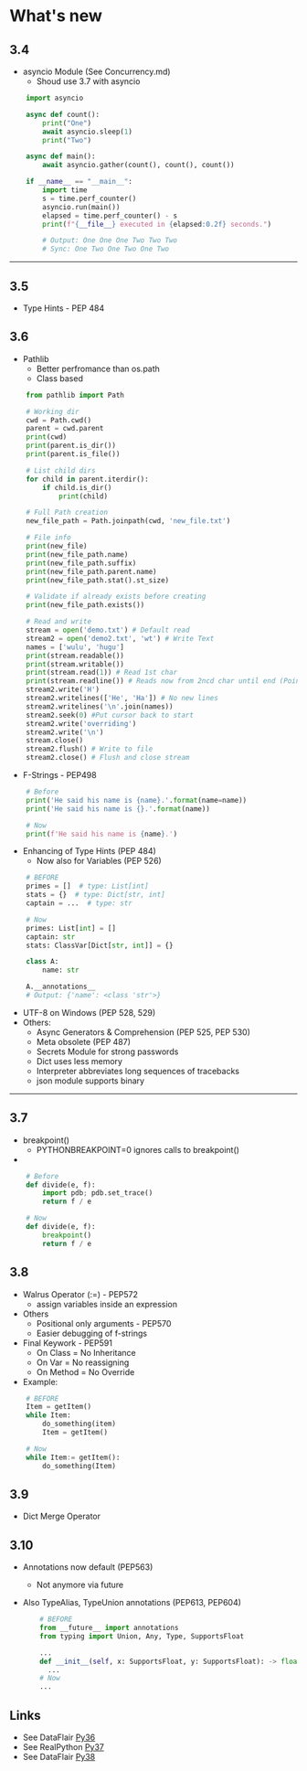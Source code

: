 What's new
===============

## 3.4
* asyncio Module (See Concurrency.md)
  * Shoud use 3.7 with asyncio

```python
    import asyncio

    async def count():
        print("One")
        await asyncio.sleep(1)
        print("Two")

    async def main():
        await asyncio.gather(count(), count(), count())

    if __name__ == "__main__":
        import time
        s = time.perf_counter()
        asyncio.run(main())
        elapsed = time.perf_counter() - s
        print(f"{__file__} executed in {elapsed:0.2f} seconds.")

        # Output: One One One Two Two Two
        # Sync: One Two One Two One Two
```
***
## 3.5
* Type Hints - PEP 484

## 3.6
* Pathlib
    * Better perfromance than os.path
    * Class based

```python
    from pathlib import Path

    # Working dir
    cwd = Path.cwd()
    parent = cwd.parent
    print(cwd)
    print(parent.is_dir())
    print(parent.is_file())

    # List child dirs
    for child in parent.iterdir():
        if child.is_dir()
            print(child)

    # Full Path creation
    new_file_path = Path.joinpath(cwd, 'new_file.txt')

    # File info
    print(new_file)
    print(new_file_path.name)
    print(new_file_path.suffix)
    print(new_file_path.parent.name)
    print(new_file_path.stat().st_size)

    # Validate if already exists before creating
    print(new_file_path.exists())

    # Read and write
    stream = open('demo.txt') # Default read
    stream2 = open('demo2.txt', 'wt') # Write Text
    names = ['wulu', 'hugu']
    print(stream.readable())
    print(stream.writable())
    print(stream.read(1)) # Read 1st char
    print(stream.readline()) # Reads now from 2ncd char until end (Pointer)
    stream2.write('H')
    stream2.writelines(['He', 'Ha']) # No new lines
    stream2.writelines('\n'.join(names))
    stream2.seek(0) #Put cursor back to start
    stream2.write('overriding')
    stream2.write('\n')
    stream.close()
    stream2.flush() # Write to file
    stream2.close() # Flush and close stream

```

* F-Strings - PEP498
```python
    # Before
    print('He said his name is {name}.'.format(name=name))
    print('He said his name is {}.'.format(name))

    # Now
    print(f'He said his name is {name}.')
```



* Enhancing of Type Hints (PEP 484)
  * Now also for Variables (PEP 526)

```python
    # BEFORE
    primes = []  # type: List[int]
    stats = {}  # type: Dict[str, int]
    captain = ...  # type: str

    # Now
    primes: List[int] = []
    captain: str
    stats: ClassVar[Dict[str, int]] = {}

    class A:
        name: str

    A.__annotations__
    # Output: {'name': <class 'str'>}
```

* UTF-8 on Windows (PEP 528, 529)
* Others:
  * Async Generators & Comprehension (PEP 525, PEP 530)
  * Meta obsolete (PEP 487)
  * Secrets Module for strong passwords
  * Dict uses less memory
  * Interpreter abbreviates long sequences of tracebacks
  * json module supports binary

***

## 3.7
* breakpoint()
  * PYTHONBREAKPOINT=0 ignores calls to breakpoint()
*

```python
    # Before
    def divide(e, f):
        import pdb; pdb.set_trace()
        return f / e

    # Now
    def divide(e, f):
        breakpoint()
        return f / e

```

## 3.8
* Walrus Operator (:=) - PEP572
  * assign variables inside an expression
* Others
  * Positional only arguments - PEP570
  * Easier debugging of f-strings
* Final Keywork - PEP591
  * On Class = No Inheritance
  * On Var = No reassigning
  * On Method = No Override
* Example:

```python
    # BEFORE
    Item = getItem()
    while Item:
        do_something(item)
        Item = getItem()

    # Now
    while Item:= getItem():
        do_something(Item)
```


## 3.9
* Dict Merge Operator

## 3.10
* Annotations now default (PEP563)
  * Not anymore via future
* Also TypeAlias, TypeUnion annotations (PEP613, PEP604)

  ```python
      # BEFORE
      from __future__ import annotations
      from typing import Union, Any, Type, SupportsFloat

      ...
      def __init__(self, x: SupportsFloat, y: SupportsFloat): -> float
        ...
      # Now
      ...
  ```

## Links
* See DataFlair [Py36](https://data-flair.training/blogs/whats-new-in-python-3-6/)
* See RealPython [Py37](https://realpython.com/python37-new-features/)
* See DataFlair [Py38](https://data-flair.training/blogs/whats-new-in-python/)
